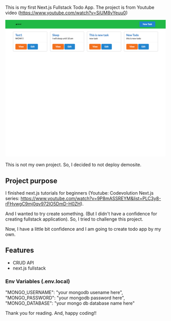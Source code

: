 This is my first Next.js Fullstack Todo App.
The project is from Youtube video (https://www.youtube.com/watch?v=SiUM8vYeuu0)

![screenshot](./img/desktop.png)

This is not my own project. So, I decided to not deploy demosite.

## Project purpose

I finished next.js tutorials for beginners (Youtube: Codevolution Next.js series: https://www.youtube.com/watch?v=9P8mASSREYM&list=PLC3y8-rFHvwgC9mj0qv972IO5DmD-H0ZH). 

And I wanted to try create something. (But I didn't have a confidence for creating fullstack application).
So, I tried to challenge this project.

Now, I have a little bit confidence and I am going to create todo app by my own.

## Features

- CRUD API 
- next.js fullstack

### Env Variables (.env.local)

"MONGO_USERNAME": "your mongodb usename here", <br/>
"MONGO_PASSWORD": "your mongodb password here", <br/>
"MONGO_DATABASE": "your mongo db database name here"

Thank you for reading.
And, happy coding!!
